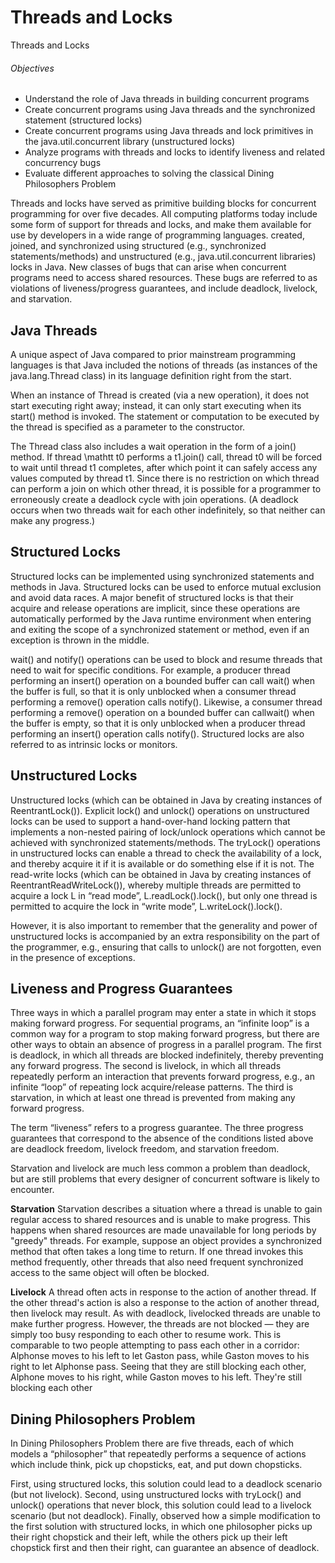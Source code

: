 # Threads and Locks
Threads and Locks

###### Objectives
- Understand the role of Java threads in building concurrent programs
- Create concurrent programs using Java threads and the synchronized statement (structured locks)
- Create concurrent programs using Java threads and lock primitives in the java.util.concurrent library (unstructured locks)
- Analyze programs with threads and locks to identify liveness and related concurrency bugs
- Evaluate different approaches to solving the classical Dining Philosophers Problem


Threads and locks have served as primitive building blocks for concurrent programming for over five decades. All computing platforms today include some form of support for threads and locks, and make them available for use by developers in a wide range of programming languages. created, joined, and synchronized using structured (e.g., synchronized statements/methods) and unstructured (e.g., java.util.concurrent libraries) locks in Java. New classes of bugs that can arise when concurrent programs need to access shared resources. These bugs are referred to as violations of liveness/progress guarantees, and include deadlock, livelock, and starvation.

## Java Threads

A unique aspect of Java compared to prior mainstream programming languages is that Java included the notions of threads (as instances of the java.lang.Thread class) in its language definition right from the start.

When an instance of Thread is created (via a new operation), it does not start executing right away; instead, it can only start executing when its start() method is invoked. The statement or computation to be executed by the thread is specified as a parameter to the constructor.

The Thread class also includes a wait operation in the form of a join() method. If thread \mathtt t0 performs a t1.join() call, thread t0 will be forced to wait until thread t1 completes, after which point it can safely access any values computed by thread t1. Since there is no restriction on which thread can perform a join on which other thread, it is possible for a programmer to erroneously create a deadlock cycle with join operations. (A deadlock occurs when two threads wait for each other indefinitely, so that neither can make any progress.)

## Structured Locks

Structured locks can be implemented using synchronized statements and methods in Java. Structured locks can be used to enforce mutual exclusion and avoid data races. A major benefit of structured locks is that their acquire and release operations are implicit, since these operations are automatically performed by the Java runtime environment when entering and exiting the scope of a synchronized statement or method, even if an exception is thrown in the middle.

wait() and notify() operations can be used to block and resume threads that need to wait for specific conditions. For example, a producer thread performing an insert() operation on a bounded buffer can call wait() when the buffer is full, so that it is only unblocked when a consumer thread performing a remove() operation calls notify(). Likewise, a consumer thread performing a remove() operation on a bounded buffer can callwait() when the buffer is empty, so that it is only unblocked when a producer thread performing an insert() operation calls notify(). Structured locks are also referred to as intrinsic locks or monitors.

## Unstructured Locks 

Unstructured locks (which can be obtained in Java by creating instances of ReentrantLock()). Explicit lock() and unlock() operations on unstructured locks can be used to support a hand-over-hand locking pattern that implements a non-nested pairing of lock/unlock operations which cannot be achieved with synchronized statements/methods. The tryLock() operations in unstructured locks can enable a thread to check the availability of a lock, and thereby acquire it if it is available or do something else if it is not. The read-write locks (which can be obtained in Java by creating instances of ReentrantReadWriteLock()), whereby multiple threads are permitted to acquire a lock L in “read mode”, L.readLock().lock(), but only one thread is permitted to acquire the lock in “write mode”, L.writeLock().lock().

However, it is also important to remember that the generality and power of unstructured locks is accompanied by an extra responsibility on the part of the programmer, e.g., ensuring that calls to unlock() are not forgotten, even in the presence of exceptions.

## Liveness and Progress Guarantees

Three ways in which a parallel program may enter a state in which it stops making forward progress. For sequential programs, an “infinite loop” is a common way for a program to stop making forward progress, but there are other ways to obtain an absence of progress in a parallel program. The first is deadlock, in which all threads are blocked indefinitely, thereby preventing any forward progress. The second is livelock, in which all threads repeatedly perform an interaction that prevents forward progress, e.g., an infinite “loop” of repeating lock acquire/release patterns. The third is starvation, in which at least one thread is prevented from making any forward progress. 

The term “liveness” refers to a progress guarantee. The three progress guarantees that correspond to the absence of the conditions listed above are deadlock freedom, livelock freedom, and starvation freedom. 

Starvation and livelock are much less common a problem than deadlock, but are still problems that every designer of concurrent software is likely to encounter.

**Starvation**
Starvation describes a situation where a thread is unable to gain regular access to shared resources and is unable to make progress. This happens when shared resources are made unavailable for long periods by "greedy" threads. For example, suppose an object provides a synchronized method that often takes a long time to return. If one thread invokes this method frequently, other threads that also need frequent synchronized access to the same object will often be blocked.

**Livelock**
A thread often acts in response to the action of another thread. If the other thread's action is also a response to the action of another thread, then livelock may result. As with deadlock, livelocked threads are unable to make further progress. However, the threads are not blocked — they are simply too busy responding to each other to resume work. This is comparable to two people attempting to pass each other in a corridor: Alphonse moves to his left to let Gaston pass, while Gaston moves to his right to let Alphonse pass. Seeing that they are still blocking each other, Alphone moves to his right, while Gaston moves to his left. They're still blocking each other

## Dining Philosophers Problem 

In Dining Philosophers Problem there are five threads, each of which models a “philosopher” that repeatedly performs a sequence of actions which include think, pick up chopsticks, eat, and put down chopsticks. 

First, using structured locks, this solution could lead to a deadlock scenario (but not livelock). Second, using unstructured locks with tryLock() and unlock() operations that never block, this solution could lead to a livelock scenario (but not deadlock). Finally, observed how a simple modification to the first solution with structured locks, in which one philosopher picks up their right chopstick and their left, while the others pick up their left chopstick first and then their right, can guarantee an absence of deadlock. 
